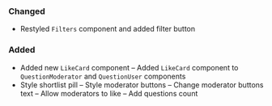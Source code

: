 ### Changed

- Restyled `Filters` component and added filter button

### Added

- Added new `LikeCard` component
– Added `LikeCard` component to `QuestionModerator` and `QuestionUser` components
- Style shortlist pill
– Style moderator buttons
– Change moderator buttons text
– Allow moderators to like
– Add questions count